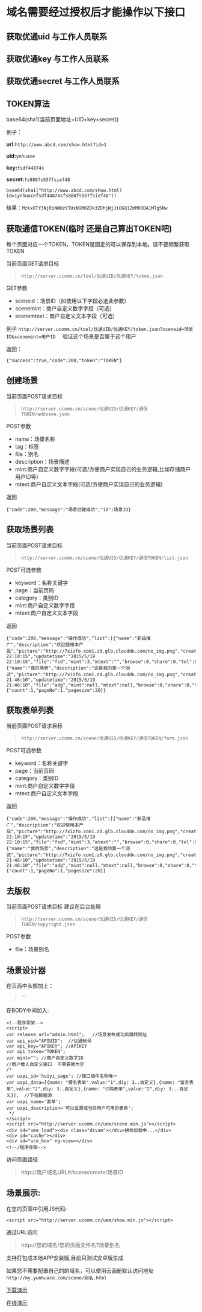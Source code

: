 # 域名需要经过授权后才能操作以下接口 #

## 获取优通uid 与工作人员联系 ##

## 获取优通key 与工作人员联系 ##

## 获取优通secret 与工作人员联系 ##

## **TOKEN算法** ##

base64(sha1(当前页面地址+UID+key+secret))  


 例子： 

**url:**`http://www.abcd.com/show.html?id=1`

**uid:**`ynhuace`

**key:**`fsdf44874s`

**secret:**`fs888fs557fsief48`

 `base64(sha1("http://www.abcd.com/show.html?id=1ynhuacefsdf44874sfs888fs557fsief48"))  `

 结果：`MzkxOTY3NjRiNWUzYTUxNGM0ZDk3ZDhjNjJiOGQ1ZmM0ODA1MTg5Nw`
 
 


## **获取通信TOKEN(临时 还是自己算出TOKEN吧)** ##

每个页面对应一个TOKEN，TOKEN是固定的可以保存到本地。请不要频繁获取TOKEN

当前页面GET请求目标  
> `http://server.ucomm.cn/tool/优通UID/优通KEY/token.json`

GET参数
* sceneid：场景ID（如使用以下字段必选此参数）
* scenemint：商户自定义数字字段（可选）
* scenemtext：商户自定义文本字段（可选）
 
例子 `http://server.ucomm.cn/tool/优通UID/优通KEY/token.json?sceneid=场景ID&scenemint=用户ID  `
验证这个场景是否属于这个用户

返回：

    {"success":true,"code":200,"token":"TOKEN"}


## 创建场景 ##

当前页面POST请求目标
> `http://server.ucomm.cn/scene/优通UID/优通KEY/通信TOKEN/addsave.json`

POST参数

* name：场景名称
* tag：标签
* file：别名
* description：场景描述
* mint:商户自定义数字字段(可选/方便商户实现自己的业务逻辑,比如存储商户用户ID等)
* mtext:商户自定义文本字段(可选/方便商户实现自己的业务逻辑)

返回

    {"code":200,"message":"场景创建成功","id":场景ID}

## 获取场景列表 ##

当前页面POST请求目标
> `http://server.ucomm.cn/scene/优通UID/优通KEY/通信TOKEN/list.json`

POST可选参数

* keyword：名称关键字
* page：当前页码
* category：类别ID
* mint:商户自定义数字字段
* mtext:商户自定义文本字段

返回

    {"code":200,"message":"操作成功","list":[{"name":"新品推广","description":"欢迎使用本产品","picture":"http://7xizfo.com1.z0.glb.clouddn.com/no_img.png","creationtime":"2015/5/19 22:10:15","updatetime":"2015/5/19 22:10:15","file":"fsd","mint":3,"mtext":"","browse":0,"share":0,"tel":0,"copyright":"0"},{"name":"我的场景","description":"这是我的第一个测试","picture":"http://7xizfo.com1.z0.glb.clouddn.com/no_img.png","creationtime":"2015/5/19 21:46:10","updatetime":"2015/5/19 21:46:10","file":"adg","mint":null,"mtext":null,"browse":0,"share":0,"tel":0,"copyright":"0"}],"page":{"count":1,"pageNo":1,"pagesize":20}}


## 获取表单列表 ##
当前页面POST请求目标
> `http://server.ucomm.cn/scene/优通UID/优通KEY/通信TOKEN/form.json`

POST可选参数

* keyword：名称关键字
* page：当前页码
* category：类别ID
* mint:商户自定义数字字段
* mtext:商户自定义文本字段

返回

    {"code":200,"message":"操作成功","list":[{"name":"新品推广","description":"欢迎使用本产品","picture":"http://7xizfo.com1.z0.glb.clouddn.com/no_img.png","creationtime":"2015/5/19 22:10:15","updatetime":"2015/5/19 22:10:15","file":"fsd","mint":3,"mtext":"","browse":0,"share":0,"tel":0,"copyright":"0"},{"name":"我的场景","description":"这是我的第一个测试","picture":"http://7xizfo.com1.z0.glb.clouddn.com/no_img.png","creationtime":"2015/5/19 21:46:10","updatetime":"2015/5/19 21:46:10","file":"adg","mint":null,"mtext":null,"browse":0,"share":0,"tel":0,"copyright":"0"}],"page":{"count":1,"pageNo":1,"pagesize":20}}


## 去版权 ##

当前页面POST请求目标  建议在后台处理
> `http://server.ucomm.cn/scene/优通UID/优通KEY/通信TOKEN/copyright.json`

POST参数

* file：场景别名

## 场景设计器 ##

在页面中头部加上：

>  `<html lang="en" ng-app="app" ng-controller="AppCtrl">``

在BODY中间加入:


    <!--程序骨架-->
    <script>
    var release_url="admin.html";   //场景发布成功后跳转网址
    var api_uid="APIUID";  //优通帐号
    var api_key="APIKEY"; //APIKEY
    var api_token="TOKEN";
    var mint=""; //商户自定义数字ID
    //商户载入自定义接口  不需要就为空
    /* 
    var uapi_id='huiyi_page'; //接口插件名称唯一
    var uapi_data=[{name: "报名表单",value:"1",diy: 3..自定义},{name: "留言表单",value:"2",diy: 3..自定义},{name: "订购表单",value:"2",diy: 3...自定义}];  //下拉数据源
    var uapi_name='表单';
    var uapi_description='可以设置成当前用户可用的表单';
     */
    </script>
    <script src="http://server.ucomm.cn/uem/scene.min.js"></script>
    <div id="ume_load"><div class="divam"></div>拼命加载中...</div>
    <div id="cache"></div>
    <div id="uce_box" ng-view></div>
    <!--/程序骨架-->

访问页面路径

> http://商户域名URL#/scene/create/场景ID
    

## 场景展示: ##


在您的页面中引用JS代码:

    <script src="http://server.ucomm.cn/uem/show.min.js"></script>

通过URL访问 

> http://您的域名/您的页面文件名?场景别名

支持打包成本地APP安装版,目前只测试安卓版生成.

如果您不需要配置自己的的域名，可以使用云画册默认访问地址  `http://my.yunhuace.com/scene/别名.html`

[下载演示](http://server.ucomm.cn/scene_demo.rar)

[在线演示](http://server.ucomm.cn/scene_demo/admin.html)
